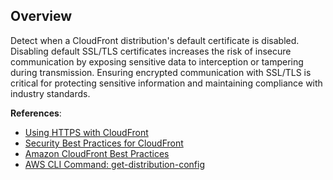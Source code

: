 ## Overview

Detect when a CloudFront distribution's default certificate is disabled. Disabling default SSL/TLS certificates increases the risk of insecure communication by exposing sensitive data to interception or tampering during transmission. Ensuring encrypted communication with SSL/TLS is critical for protecting sensitive information and maintaining compliance with industry standards.

**References**:
- [Using HTTPS with CloudFront](https://docs.aws.amazon.com/AmazonCloudFront/latest/DeveloperGuide/using-https.html)
- [Security Best Practices for CloudFront](https://docs.aws.amazon.com/AmazonCloudFront/latest/DeveloperGuide/distribution-web-values-specify.html#DistributionSettings.SecureConnections)
- [Amazon CloudFront Best Practices](https://docs.aws.amazon.com/AmazonCloudFront/latest/DeveloperGuide/best-practices.html)
- [AWS CLI Command: get-distribution-config](https://awscli.amazonaws.com/v2/documentation/api/latest/reference/cloudfront/get-distribution-config.html)